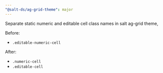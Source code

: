 ```yaml
---
"@salt-ds/ag-grid-theme": major
---
```


Separate static numeric and editable cell class names in salt ag-grid theme,

Before:

- `.editable-numeric-cell`

After:

- `.numeric-cell`
- `.editable-cell`

